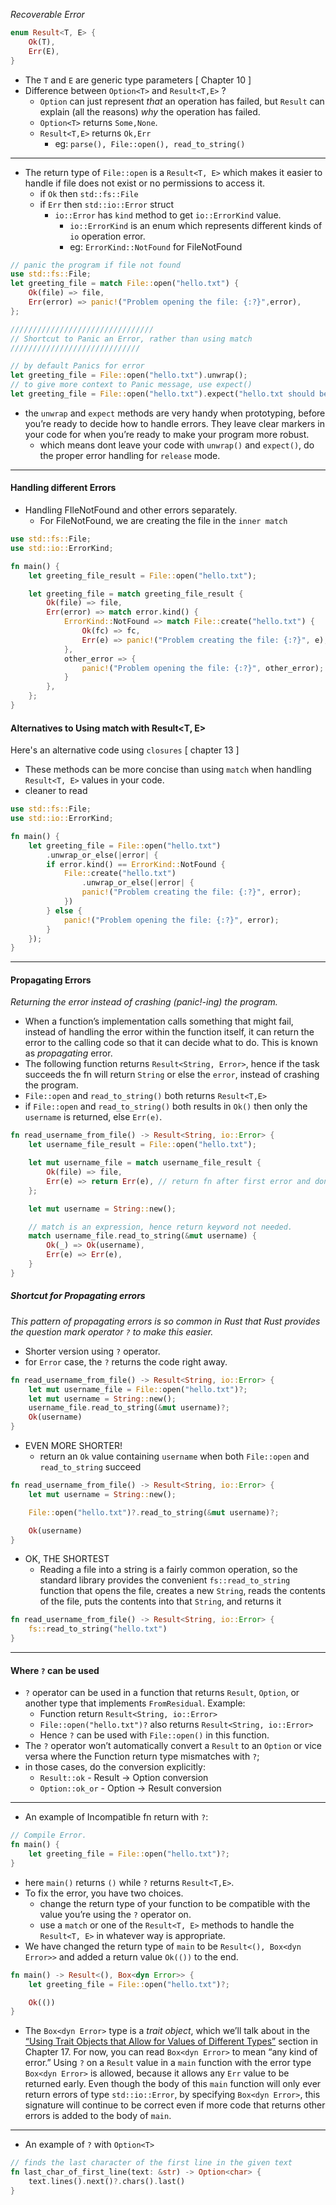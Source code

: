 _Recoverable Error_
```rust
enum Result<T, E> {
    Ok(T),
    Err(E),
}
```
- The `T` and `E` are generic type parameters [ Chapter 10 ]
- Difference between `Option<T>` and `Result<T,E>` ?
	- `Option` can just represent _that_ an operation has failed, but `Result` can explain (all the reasons) _why_  the operation has failed.
	- `Option<T>` returns `Some,None`. 
	- `Result<T,E>` returns `Ok,Err`
		- eg: `parse(), File::open(), read_to_string()`

---
- The return type of `File::open` is a `Result<T, E>` which makes it easier to handle if file does not exist or no permissions to access it.
	- if `Ok` then `std::fs::File`
	- if `Err` then `std::io::Error` struct
		- `io::Error` has `kind` method to get `io::ErrorKind` value.
			- `io::ErrorKind` is an enum which represents different kinds of `io` operation error.
			- eg: `ErrorKind::NotFound` for FileNotFound
```rust
// panic the program if file not found
use std::fs::File;
let greeting_file = match File::open("hello.txt") {
	Ok(file) => file, 
	Err(error) => panic!("Problem opening the file: {:?}",error),
};

////////////////////////////////
// Shortcut to Panic an Error, rather than using match
/////////////////////////////

// by default Panics for error
let greeting_file = File::open("hello.txt").unwrap();
// to give more context to Panic message, use expect()
let greeting_file = File::open("hello.txt").expect("hello.txt should be included in this project");

```
- the `unwrap` and `expect` methods are very handy when prototyping, before you’re ready to decide how to handle errors. They leave clear markers in your code for when you’re ready to make your program more robust.
	- which means dont leave your code with `unwrap()` and `expect()`, do the proper error handling for `release` mode.
----

#### Handling different Errors
-  Handling FIleNotFound and other errors separately.
	- For FileNotFound, we are creating the file in the `inner match`
```rust
use std::fs::File;
use std::io::ErrorKind;

fn main() {
    let greeting_file_result = File::open("hello.txt");

    let greeting_file = match greeting_file_result {
        Ok(file) => file,
        Err(error) => match error.kind() {
            ErrorKind::NotFound => match File::create("hello.txt") {
                Ok(fc) => fc,
                Err(e) => panic!("Problem creating the file: {:?}", e),
            },
            other_error => {
                panic!("Problem opening the file: {:?}", other_error);
            }
        },
    };
}
```
#### Alternatives to Using match with Result<T, E>
Here's an alternative code using `closures` [ chapter 13 ]
- These methods can be more concise than using `match` when handling `Result<T, E>` values in your code.
- cleaner to read
```rust
use std::fs::File;
use std::io::ErrorKind;

fn main() {
    let greeting_file = File::open("hello.txt")
	    .unwrap_or_else(|error| {
        if error.kind() == ErrorKind::NotFound {
            File::create("hello.txt")
	            .unwrap_or_else(|error| {
                panic!("Problem creating the file: {:?}", error);
            })
        } else {
            panic!("Problem opening the file: {:?}", error);
        }
    });
}
```
---
#### Propagating Errors
_Returning the error instead of crashing (panic!-ing) the program._
- When a function’s implementation calls something that might fail, instead of handling the error within the function itself, it can return the error to the calling code so that it can decide what to do. This is known as _propagating_ error.
- The following function returns `Result<String, Error>`, hence if the task succeeds the fn will return `String` or else the `error`, instead of crashing the program.
- `File::open` and `read_to_string()` both returns `Result<T,E>`
- if `File::open` and `read_to_string()` both results in `Ok()` then only the `username` is returned, else `Err(e)`.
```rust
fn read_username_from_file() -> Result<String, io::Error> {
    let username_file_result = File::open("hello.txt");

    let mut username_file = match username_file_result {
        Ok(file) => file,
        Err(e) => return Err(e), // return fn after first error and dont go beyond this.
    };

    let mut username = String::new();

	// match is an expression, hence return keyword not needed.
    match username_file.read_to_string(&mut username) {
        Ok(_) => Ok(username),
        Err(e) => Err(e),
    }
}
```
##### Shortcut for Propagating errors
_This pattern of propagating errors is so common in Rust that Rust provides the question mark operator `?` to make this easier._
- Shorter version using `?` operator.
- for `Error` case, the `?` returns the code right away.
```rust
fn read_username_from_file() -> Result<String, io::Error> {
    let mut username_file = File::open("hello.txt")?;
    let mut username = String::new();
    username_file.read_to_string(&mut username)?;
    Ok(username)
}
```
- EVEN MORE SHORTER!
	- return an `Ok` value containing `username` when both `File::open` and `read_to_string` succeed
```rust
fn read_username_from_file() -> Result<String, io::Error> {
    let mut username = String::new();

    File::open("hello.txt")?.read_to_string(&mut username)?;

    Ok(username)
}
```
- OK, THE SHORTEST
	- Reading a file into a string is a fairly common operation, so the standard library provides the convenient `fs::read_to_string` function that opens the file, creates a new `String`, reads the contents of the file, puts the contents into that `String`, and returns it
```rust
fn read_username_from_file() -> Result<String, io::Error> {
    fs::read_to_string("hello.txt")
}
```
---
#### Where `?` can be used
- `?` operator can be used in a function that returns `Result`, `Option`, or another type that implements `FromResidual`. Example:
	- Function return `Result<String, io::Error>` 
	- `File::open("hello.txt")?` also returns `Result<String, io::Error>`
	- Hence `?` can be used with `File::open()` in this function.
- The `?` operator won’t automatically convert a `Result` to an `Option` or vice versa where the Function return type mismatches with `?`; 
- in those cases, do the conversion explicitly:
	- `Result::ok` - Result -> Option conversion
	- `Option::ok_or` - Option -> Result conversion
---
- An example of Incompatible fn return with `?`:
```rust
// Compile Error.
fn main() {
    let greeting_file = File::open("hello.txt")?;
}
```
- here `main()` returns `()` while `?` returns `Result<T,E>`.
- To fix the error, you have two choices. 
	- change the return type of your function to be compatible with the value you’re using the `?` operator on.
	- use a `match` or one of the `Result<T, E>` methods to handle the `Result<T, E>` in whatever way is appropriate.
- We have changed the return type of `main` to be `Result<(), Box<dyn Error>>` and added a return value `Ok(())` to the end.
```rust
fn main() -> Result<(), Box<dyn Error>> {
    let greeting_file = File::open("hello.txt")?;

    Ok(())
}
```
- The `Box<dyn Error>` type is a _trait object_, which we’ll talk about in the [“Using Trait Objects that Allow for Values of Different Types”](https://rust-book.cs.brown.edu/ch17-02-trait-objects.html#using-trait-objects-that-allow-for-values-of-different-types) section in Chapter 17. For now, you can read `Box<dyn Error>` to mean “any kind of error.” Using `?` on a `Result` value in a `main` function with the error type `Box<dyn Error>` is allowed, because it allows any `Err` value to be returned early. Even though the body of this `main` function will only ever return errors of type `std::io::Error`, by specifying `Box<dyn Error>`, this signature will continue to be correct even if more code that returns other errors is added to the body of `main`.

---
- An example of `?` with `Option<T>`
```rust
// finds the last character of the first line in the given text
fn last_char_of_first_line(text: &str) -> Option<char> {
    text.lines().next()?.chars().last()
}
```
